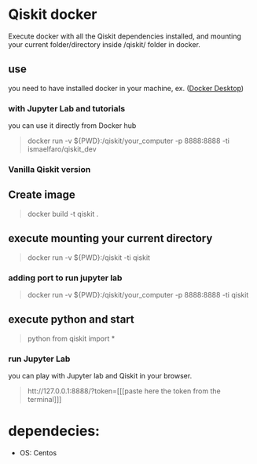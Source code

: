 # Qiskit docker

Execute docker with all the Qiskit dependencies installed, and mounting your current folder/directory inside /qiskit/ folder in docker.

## use

you need to have installed docker in your machine, ex. ([Docker Desktop](https://www.docker.com/products/docker-desktop))

### with Jupyter Lab and tutorials

you can use it directly from Docker hub

> docker run -v ${PWD}:/qiskit/your_computer -p 8888:8888 -ti ismaelfaro/qiskit_dev

### Vanilla Qiskit version

## Create image

> docker build -t qiskit .

## execute mounting your current directory

> docker run -v ${PWD}:/qiskit -ti qiskit

### adding port to run jupyter lab

> docker run -v ${PWD}:/qiskit/your_computer -p 8888:8888 -ti qiskit

## execute python and start

> python
> from qiskit import *

### run Jupyter Lab

you can play with Jupyter lab and Qiskit in your browser.
> htt://127.0.0.1:8888/?token=[[[paste here the token from the terminal]]]


# dependecies:
- OS: Centos
